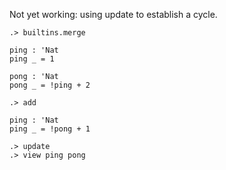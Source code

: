 Not yet working: using update to establish a cycle.

```ucm:hide
.> builtins.merge
```

```unison
ping : 'Nat
ping _ = 1

pong : 'Nat
pong _ = !ping + 2
```

```ucm
.> add
```

```unison
ping : 'Nat
ping _ = !pong + 1
```

```ucm
.> update
.> view ping pong
```
